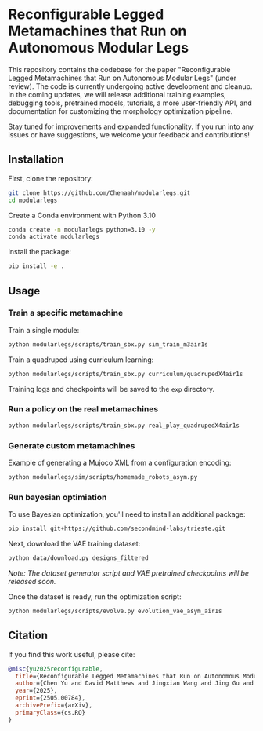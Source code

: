 
# Reconfigurable Legged Metamachines that Run on Autonomous Modular Legs

This repository contains the codebase for the paper "Reconfigurable Legged Metamachines that Run on Autonomous Modular Legs" (under review). The code is currently undergoing active development and cleanup. In the coming updates, we will release additional training examples, debugging tools, pretrained models, tutorials, a more user-friendly API, and documentation for customizing the morphology optimization pipeline.

Stay tuned for improvements and expanded functionality. If you run into any issues or have suggestions, we welcome your feedback and contributions!


## Installation

First, clone the repository:
```bash
git clone https://github.com/Chenaah/modularlegs.git
cd modularlegs
```

Create a Conda environment with Python 3.10
```bash
conda create -n modularlegs python=3.10 -y
conda activate modularlegs
```

Install the package:
```bash
pip install -e .
```


## Usage

### Train a specific metamachine

Train a single module:
```bash
python modularlegs/scripts/train_sbx.py sim_train_m3air1s
```

Train a quadruped using curriculum learning:
```bash
python modularlegs/scripts/train_sbx.py curriculum/quadrupedX4air1s
```
Training logs and checkpoints will be saved to the `exp` directory.


### Run a policy on the real metamachines
```bash
python modularlegs/scripts/train_sbx.py real_play_quadrupedX4air1s
```

### Generate custom metamachines
Example of generating a Mujoco XML from a configuration encoding:
```bash
python modularlegs/sim/scripts/homemade_robots_asym.py
```

### Run bayesian optimiation 
To use Bayesian optimization, you'll need to install an additional package:
```bash
pip install git+https://github.com/secondmind-labs/trieste.git
```

Next, download the VAE training dataset:
```bash
python data/download.py designs_filtered
```
*Note: The dataset generator script and VAE pretrained checkpoints will be released soon.*

Once the dataset is ready, run the optimization script:
```bash
python modularlegs/scripts/evolve.py evolution_vae_asym_air1s
```


## Citation

If you find this work useful, please cite:

```bibtex
@misc{yu2025reconfigurable,
  title={Reconfigurable Legged Metamachines that Run on Autonomous Modular Legs},
  author={Chen Yu and David Matthews and Jingxian Wang and Jing Gu and Douglas Blackiston and Michael Rubenstein and Sam Kriegman},
  year={2025},
  eprint={2505.00784},
  archivePrefix={arXiv},
  primaryClass={cs.RO}
}
```